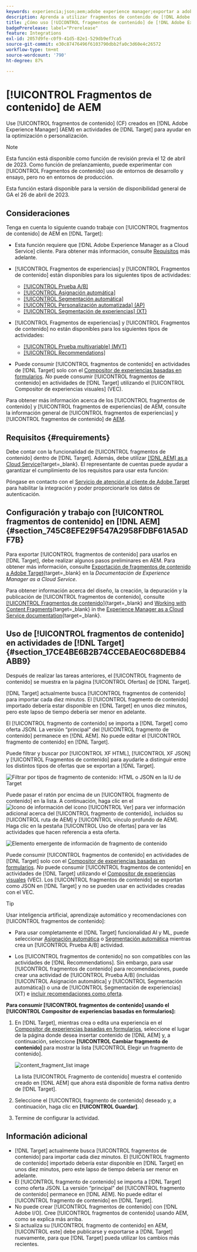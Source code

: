 ```yaml
---
keywords: experiencia;json;aem;adobe experience manager;exportar a adobe target;fragmentos de contenido;fragmentos;CF;cf;sin encabezado;personalización;experimentación
description: Aprenda a utilizar fragmentos de contenido de [!DNL Adobe Experience Manager] [!UICONTROL ] en actividades de [!DNL Adobe Target] .
title: ¿Cómo uso [!UICONTROL fragmentos de contenido] de [!DNL Adobe Experience Manager] (AEM)?
badgePrerelease: label="Prerelease"
feature: Integrations
exl-id: 2057d9fe-c0f9-41d5-82e1-529db9ef7ca5
source-git-commit: e30c87476496f6103790dbb2fa0c3d60e4c26572
workflow-type: tm+mt
source-wordcount: '790'
ht-degree: 87%

---
```


# [!UICONTROL Fragmentos de contenido] de AEM

Use [!UICONTROL fragmentos de contenido] (CF) creados en [!DNL Adobe Experience Manager] (AEM) en actividades de [!DNL Target] para ayudar en la optimización o personalización.

>[!NOTE]
>
>Esta función está disponible como función de revisión previa el 12 de abril de 2023. Como función de prelanzamiento, puede experimentar con [!UICONTROL Fragmentos de contenido] uso de entornos de desarrollo y ensayo, pero no en entornos de producción.
>
>Esta función estará disponible para la versión de disponibilidad general de GA el 26 de abril de 2023.

## Consideraciones

Tenga en cuenta lo siguiente cuando trabaje con [!UICONTROL fragmentos de contenido] de AEM en [!DNL Target]:

* Esta función requiere que [!DNL Adobe Experience Manager as a Cloud Service] cliente. Para obtener más información, consulte [Requisitos](#section_AE6F0971E1574B3AA324003599B96E5A) más adelante.
* [!UICONTROL Fragmentos de experiencias] y [!UICONTROL Fragmentos de contenido] están disponibles para los siguientes tipos de actividades:

   * [[!UICONTROL Prueba A/B]](/help/main/c-activities/t-test-ab/test-ab.md)
   * [[!UICONTROL Asignación automática]](/help/main/c-activities/automated-traffic-allocation/automated-traffic-allocation.md)
   * [[!UICONTROL Segmentación automática]](/help/main/c-activities/auto-target/auto-target-to-optimize.md)
   * [[!UICONTROL Personalización automatizada] (AP)](/help/main/c-activities/t-automated-personalization/automated-personalization.md)
   * [[!UICONTROL Segmentación de experiencias] (XT)](/help/main/c-activities/t-experience-target/experience-target.md)

* [!UICONTROL Fragmentos de experiencias] y [!UICONTROL Fragmentos de contenido] no están disponibles para los siguientes tipos de actividades:

   * [[!UICONTROL Prueba multivariable] (MVT)](/help/main/c-activities/c-multivariate-testing/multivariate-testing.md)
   * [[!UICONTROL Recommendations]](/help/main/c-recommendations/recommendations.md)

* Puede consumir [!UICONTROL fragmentos de contenido] en actividades de [!DNL Target] solo con el [Compositor de experiencias basadas en formularios](/help/main/c-experiences/form-experience-composer.md). *No* puede consumir [!UICONTROL fragmentos de contenido] en actividades de [!DNL Target] utilizando el [!UICONTROL Compositor de experiencias visuales] (VEC).

Para obtener más información acerca de los [!UICONTROL fragmentos de contenido] y [!UICONTROL fragmentos de experiencias] de AEM, consulte la información general de [!UICONTROL fragmentos de experiencias] y [!UICONTROL fragmentos de contenido] de [AEM](/help/main/c-integrating-target-with-mac/aem/aem-experience-and-content-fragments.md).

## Requisitos  {#requirements}

Debe contar con la funcionalidad de [!UICONTROL fragmentos de contenido] dentro de [!DNL Target]. Además, debe utilizar [[!DNL AEM]  as a Cloud Service](https://experienceleague.corp.adobe.com/docs/experience-manager-cloud-service.html){target=_blank}. El representante de cuentas puede ayudar a garantizar el cumplimiento de los requisitos para usar esta función:

Póngase en contacto con el [Servicio de atención al cliente de Adobe Target](/help/main/cmp-resources-and-contact-information.md#reference_ACA3391A00EF467B87930A450050077C) para habilitar la integración y poder proporcionarle los datos de autenticación.

## Configuración y trabajo con [!UICONTROL fragmentos de contenido] en [!DNL AEM] {#section_745C8EFE29F547A2958FDBF61A5ADF7B}

Para exportar [!UICONTROL fragmentos de contenido] para usarlos en [!DNL Target], debe realizar algunos pasos preliminares en AEM. Para obtener más información, consulte [Exportación de fragmentos de contenido a Adobe Target](https://experienceleague.adobe.com/docs/experience-manager-cloud-service/content/sites/integrations/content-fragments-target.html?lang=es){target=_blank} en la *Documentación de Experience Manager as a Cloud Service*.

Para obtener información acerca del diseño, la creación, la depuración y la publicación de [!UICONTROL fragmentos de contenido], consulte [[!UICONTROL Fragmentos de contenido]](https://experienceleague.adobe.com/docs/experience-manager-cloud-service/content/sites/authoring/fundamentals/content-fragments.html?lang=es){target=_blank} and [Working with Content Fragments](https://experienceleague.adobe.com/docs/experience-manager-cloud-service/content/sites/administering/content-fragments/content-fragments.html?lang=es){target=_blank} in the [Experience Manager as a Cloud Service documentation](https://experienceleague.adobe.com/docs/experience-manager-cloud-service/content/home.html?lang=es){target=_blank}.

## Uso de [!UICONTROL fragmentos de contenido] en actividades de [!DNL Target] {#section_17CE4BE6B2B74CCEBAE0C68DEB84ABB9}

Después de realizar las tareas anteriores, el [!UICONTROL fragmento de contenido] se muestra en la página [!UICONTROL Ofertas] de [!DNL Target].

[!DNL Target] actualmente busca [!UICONTROL fragmentos de contenido] para importar cada diez minutos. El [!UICONTROL fragmento de contenido] importado debería estar disponible en [!DNL Target] en unos diez minutos, pero este lapso de tiempo debería ser menor en adelante.

El [!UICONTROL fragmento de contenido] se importa a [!DNL Target] como oferta JSON. La versión “principal” del [!UICONTROL fragmento de contenido] permanece en [!DNL AEM]. No puede editar el [!UICONTROL fragmento de contenido] en [!DNL Target].

Puede filtrar y buscar por [!UICONTROL XF HTML], [!UICONTROL XF JSON] y [!UICONTROL Fragmentos de contenido] para ayudarle a distinguir entre los distintos tipos de ofertas que se exportan a [!DNL Target].

![Filtrar por tipos de fragmento de contenido: HTML o JSON en la IU de Target](/help/main/c-integrating-target-with-mac/aem/assets/fragment-types.png)

Puede pasar el ratón por encima de un [!UICONTROL fragmento de contenido] en la lista. A continuación, haga clic en el ![Icono de información](/help/main/c-integrating-target-with-mac/aem/assets/icon-info.png) del icono [!UICONTROL Ver] para ver información adicional acerca del [!UICONTROL fragmento de contenido], incluidos su [!UICONTROL ruta de AEM] y [!UICONTROL vínculo profundo de AEM]. Haga clic en la pestaña [!UICONTROL Uso de ofertas] para ver las actividades que hacen referencia a esta oferta.

![Elemento emergente de información de fragmento de contenido](/help/main/c-integrating-target-with-mac/aem/assets/cf-info-popup.png)

Puede consumir [!UICONTROL fragmentos de contenido] en actividades de [!DNL Target] solo con el [Compositor de experiencias basadas en formularios](/help/main/c-experiences/form-experience-composer.md). *No* puede consumir [!UICONTROL fragmentos de contenido] en actividades de [!DNL Target] utilizando el [Compositor de experiencias visuales](/help/main/c-experiences/c-visual-experience-composer/visual-experience-composer.md) (VEC). Los [!UICONTROL fragmentos de contenido] se exportan como JSON en [!DNL Target] y no se pueden usar en actividades creadas con el VEC.

>[!TIP]
>
>Usar inteligencia artificial, aprendizaje automático y recomendaciones con [!UICONTROL fragmentos de contenido]:
>
>* Para usar completamente el [!DNL Target] funcionalidad AI y ML, puede seleccionar [Asignación automática](/help/main/c-activities/automated-traffic-allocation/automated-traffic-allocation.md#concept_A1407678796B4C569E94CBA8A9F7F5D4) o [Segmentación automática](/help/main/c-activities/auto-target/auto-target-to-optimize.md) mientras crea un [!UICONTROL Prueba A/B] actividad.
>
>* Los [!UICONTROL fragmentos de contenido] no son compatibles con las actividades de [!DNL Recommendations]. Sin embargo, para usar [!UICONTROL fragmentos de contenido] para recomendaciones, puede crear una actividad de [!UICONTROL Prueba A/B] (incluidas [!UICONTROL Asignación automática] y [!UICONTROL Segmentación automática]) o una de [!UICONTROL Segmentación de experiencias] (XT) e [incluir recomendaciones como oferta](/help/main/c-recommendations/recommendations-as-an-offer.md).


**Para consumir [!UICONTROL fragmentos de contenido] usando el [!UICONTROL Compositor de experiencias basadas en formularios]:**

1. En [!DNL Target], mientras crea o edita una experiencia en el [Compositor de experiencias basadas en formularios](/help/main/c-experiences/form-experience-composer.md#task_FAC842A6535045B68B4C1AD3E657E56E), seleccione el lugar de la página donde desea insertar contenido de [!DNL AEM] y, a continuación, seleccione **[!UICONTROL Cambiar fragmento de contenido]** para mostrar la lista [!UICONTROL Elegir un fragmento de contenido].

   ![content_fragment_list image](/help/main/c-integrating-target-with-mac/aem/assets/choose-content-fragment.png)

   La lista [!UICONTROL Fragmento de contenido] muestra el contenido creado en [!DNL AEM] que ahora está disponible de forma nativa dentro de [!DNL Target].

1. Seleccione el [!UICONTROL fragmento de contenido] deseado y, a continuación, haga clic en **[!UICONTROL Guardar]**.
1. Termine de configurar la actividad.

## Información adicional

* [!DNL Target] actualmente busca [!UICONTROL fragmentos de contenido] para importar cada diez minutos. El [!UICONTROL fragmento de contenido] importado debería estar disponible en [!DNL Target] en unos diez minutos, pero este lapso de tiempo debería ser menor en adelante.
* El [!UICONTROL fragmento de contenido] se importa a [!DNL Target] como oferta JSON. La versión “principal” del [!UICONTROL fragmento de contenido] permanece en [!DNL AEM]. No puede editar el [!UICONTROL fragmento de contenido] en [!DNL Target].
* No puede crear [!UICONTROL fragmentos de contenido] con [!DNL Adobe I/O]. Cree [!UICONTROL fragmentos de contenido] usando AEM, como se explica más arriba.
* Si actualiza su [!UICONTROL fragmento de contenido] en AEM, [!UICONTROL este] debe publicarse y exportarse a [!DNL Target] nuevamente, para que [!DNL Target] pueda utilizar los cambios más recientes.
